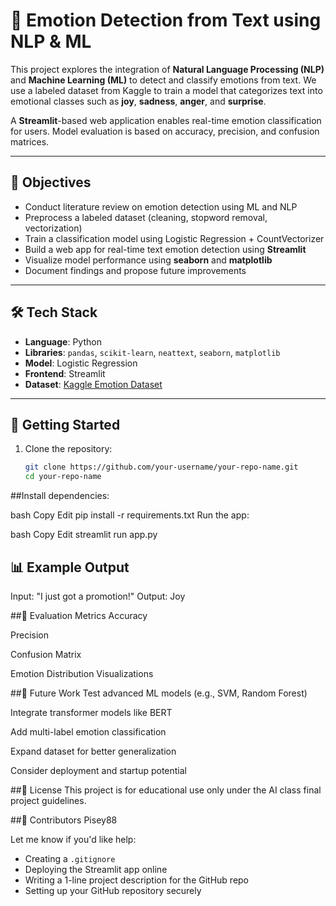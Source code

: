 # 🧠 Emotion Detection from Text using NLP & ML

This project explores the integration of **Natural Language Processing (NLP)** and **Machine Learning (ML)** to detect and classify emotions from text. We use a labeled dataset from Kaggle to train a model that categorizes text into emotional classes such as **joy**, **sadness**, **anger**, and **surprise**.

A **Streamlit**-based web application enables real-time emotion classification for users. Model evaluation is based on accuracy, precision, and confusion matrices.

---

## 🎯 Objectives

-  Conduct literature review on emotion detection using ML and NLP
-  Preprocess a labeled dataset (cleaning, stopword removal, vectorization)
-  Train a classification model using Logistic Regression + CountVectorizer
-  Build a web app for real-time text emotion detection using **Streamlit**
-  Visualize model performance using **seaborn** and **matplotlib**
-  Document findings and propose future improvements

---

## 🛠️ Tech Stack

- **Language**: Python
- **Libraries**: `pandas`, `scikit-learn`, `neattext`, `seaborn`, `matplotlib`
- **Model**: Logistic Regression
- **Frontend**: Streamlit
- **Dataset**: [Kaggle Emotion Dataset]([https://www.kaggle.com/datasets](https://www.kaggle.com/code/divu2001/text-emotion-detection/input))

---

## 🚀 Getting Started

1. Clone the repository:
   ```bash
   git clone https://github.com/your-username/your-repo-name.git
   cd your-repo-name
##Install dependencies:

bash
Copy
Edit
pip install -r requirements.txt
Run the app:

bash
Copy
Edit
streamlit run app.py
## 📊 Example Output
Input: "I just got a promotion!"
Output: Joy

##🧪 Evaluation Metrics
Accuracy

Precision

Confusion Matrix

Emotion Distribution Visualizations

##🌱 Future Work
Test advanced ML models (e.g., SVM, Random Forest)

Integrate transformer models like BERT

Add multi-label emotion classification

Expand dataset for better generalization

Consider deployment and startup potential

##📘 License
This project is for educational use only under the AI class final project guidelines.

##🤝 Contributors
Pisey88 


Let me know if you'd like help:
- Creating a `.gitignore`
- Deploying the Streamlit app online
- Writing a 1-line project description for the GitHub repo  
- Setting up your GitHub repository securely


